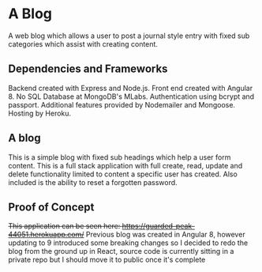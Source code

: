 # A Blog

A web blog which allows a user to post a journal style entry with fixed sub categories which assist with creating content.

## Dependencies and Frameworks

Backend created with Express and Node.js. Front end created with Angular 8. No SQL Database at MongoDB's MLabs. Authentication using bcrypt and passport. Additional features provided by Nodemailer and Mongoose. Hosting by Heroku.

## A blog

This is a simple blog with fixed sub headings which help a user form content. This is a full stack application with full create, read, update and delete functionality limited to content a specific user has created. Also included is the ability to reset a forgotten password.

## Proof of Concept

~~This application can be seen here: https://guarded-peak-44051.herokuapp.com/~~
Previous blog was created in Angular 8, however updating to 9 introduced some breaking changes so I decided to redo the blog from the ground up in React, source code is currently sitting in a private repo but I should move it to public once it's complete
